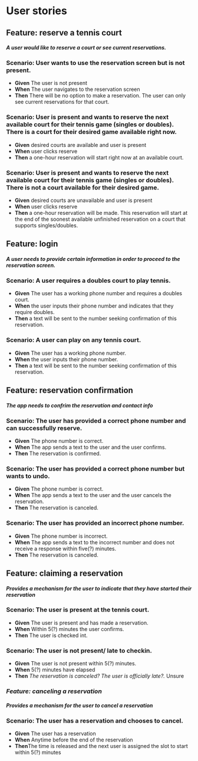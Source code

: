 # User stories

## Feature: reserve a tennis court

#### _A user would like to reserve a court or see current reservations._

### Scenario: User wants to use the reservation screen but is not present.

- **Given** The user is not present
- **When** The user navigates to the reservation screen
- **Then** There will be no option to make a reservation. The user can only see current reservations for that court.


### Scenario: User is present and wants to reserve the next available court for their tennis game (singles or doubles). There is a court for their desired game available right now.

- **Given** desired courts are available and user is present
- **When** user clicks reserve
- **Then** a one-hour reservation will start right now at an available court.

### Scenario: User is present and wants to reserve the next available court for their tennis game (singles or doubles). There is not a court available for their desired game.

- **Given** desired courts are unavailable and user is present
- **When** user clicks reserve
- **Then** a one-hour reservation will be made. This reservation will start at the end of the soonest available unfinished reservation on a court that supports singles/doubles.

## Feature: login

#### _A user needs to provide certain information in order to proceed to the reservation screen._

### Scenario: A user requires a doubles court to play tennis.

- **Given** The user has a working phone number and requires a doubles court.
- **When** the user inputs their phone number and indicates that they require doubles.
- **Then** a text will be sent to the number seeking confirmation of this reservation.

### Scenario: A user can play on any tennis court.

- **Given** The user has a working phone number.
- **When** the user inputs their phone number.
- **Then** a text will be sent to the number seeking confirmation of this reservation.

## Feature: reservation confirmation

#### _The app needs to confrim the reservation and contact info_

### Scenario: The user has provided a correct phone number and can successfully reserve.

- **Given** The phone number is correct.
- **When** The app sends a text to the user and the user confirms.
- **Then** The reservation is confirmed.

### Scenario: The user has provided a correct phone number but wants to undo.

- **Given** The phone number is correct.
- **When** The app sends a text to the user and the user cancels the reservation.
- **Then** The reservation is canceled.

### Scenario: The user has provided an incorrect phone number.

- **Given** The phone number is incorrect.
- **When** The app sends a text to the incorrect number and does not receive a response within five(?) minutes.
- **Then** The reservation is canceled.

## Feature: claiming a reservation

#### _Provides a mechanism for the user to indicate that they have started their reservation_

### Scenario: The user is present at the tennis court.

- **Given** The user is present and has made a reservation.
- **When** Within 5(?) minutes the user confirms.
- **Then** The user is checked int.

### Scenario: The user is not present/ late to checkin.

- **Given** The user is not present within 5(?) minutes.
- **When** 5(?) minutes have elapsed
- **Then** *The reservation is canceled? The user is officially late?.* Unsure


### _Feature: canceling a reservation_

#### _Provides a mechanism for the user to cancel a reservation_

### Scenario: The user has a reservation and chooses to cancel.

- **Given** The user has a reservation
- **When** Anytime before the end of the reservation
- **Then**The time is released and the next user is assigned the slot to start within 5(?) minutes



